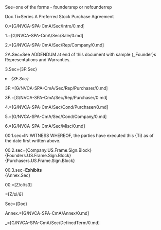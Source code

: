 See=one of the forms - foundersrep or nofounderrep

Doc.Ti=Series A Preferred Stock Purchase Agreement

0.=[G/NVCA-SPA-CmA/Sec/Intro/0.md]

1.=[G/NVCA-SPA-CmA/Sec/Sale/0.md]

2.=[G/NVCA-SPA-CmA/Sec/Rep/Company/0.md]

2A.Sec=See ADDENDUM at end of this document with sample {_Founder}s Representations and Warranties.

3.Sec={3P.Sec}<li><i>{3F.Sec}</i>

3P.=[G/NVCA-SPA-CmA/Sec/Rep/Purchaser/0.md]

3F.=[G/NVCA-SPA-CmA/Sec/Rep/Purchaser/0.md]

4.=[G/NVCA-SPA-CmA/Sec/Cond/Purchaser/0.md]

5.=[G/NVCA-SPA-CmA/Sec/Cond/Company/0.md]

6.=[G/NVCA-SPA-CmA/Sec/Misc/0.md]

00.1.sec=IN WITNESS WHEREOF, the parties have executed this {Ti} as of the date first written above.

00.2.sec={Company.US.Frame.Sign.Block}<br>{Founders.US.Frame.Sign.Block}<br>{Purchasers.US.Frame.Sign.Block}

00.3.sec=<b>Exhibits</b><br>{Annex.Sec}

00.=[Z/ol/s3]

=[Z/ol/6]

Sec={Doc}

Annex.=[G/NVCA-SPA-CmA/Annex/0.md]
 
_=[G/NVCA-SPA-CmA/Sec/DefinedTerm/0.md]

